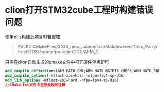 # clion打开STM32cube工程时构建错误问题

使用nijia构建此项目时若报错

> FAILED:CMakeFiles/2023_hero_cube.elf.dir/Middlewares/Third_Party/FreeRTOS/Source/portable/GCC/ARM_C

只需在clion自动生成的cmake文件中打开硬件浮点即可

```cmake
add_compile_definitions(ARM_MATH_CM4;ARM_MATH_MATRIX_CHECK;ARM_MATH_ROUNDING)
add_compile_options(-mfloat-abi=hard -mfpu=fpv4-sp-d16)
add_link_options(-mfloat-abi=hard -mfpu=fpv4-sp-d16)
//CMakeList文件中去除此段的注释
```


